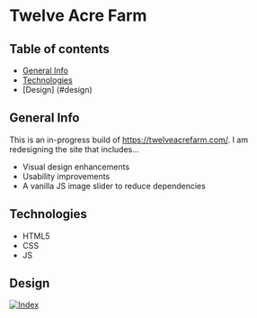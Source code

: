 # Twelve Acre Farm

## Table of contents
* [General Info](#general-info)
* [Technologies](#technologies)
* [Design] (#design)

## General Info
This is an in-progress build of https://twelveacrefarm.com/. I am redesigning the site that includes...
* Visual design enhancements
* Usability improvements
* A vanilla JS image slider to reduce dependencies

## Technologies
* HTML5
* CSS
* JS

## Design
[
![Index](https://user-images.githubusercontent.com/25489820/115602506-04e39e00-a2ad-11eb-8ecc-a41d67e6fbec.jpg)
](url)

